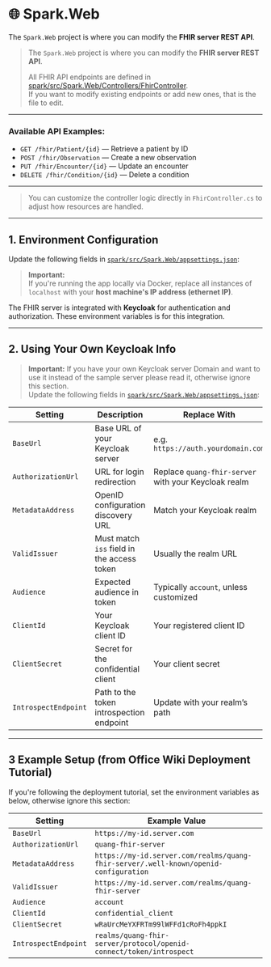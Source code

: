 # 🌐 Spark.Web

The `Spark.Web` project is where you can modify the **FHIR server REST API**.  
> The `Spark.Web` project is where you can modify the **FHIR server REST API**.  
> 
> All FHIR API endpoints are defined in [spark/src/Spark.Web/Controllers/FhirController](spark/src/Spark.Web/Controllers/FhirController).  
> If you want to modify existing endpoints or add new ones, that is the file to edit.

---

### Available API Examples:

- `GET /fhir/Patient/{id}` — Retrieve a patient by ID  
- `POST /fhir/Observation` — Create a new observation  
- `PUT /fhir/Encounter/{id}` — Update an encounter  
- `DELETE /fhir/Condition/{id}` — Delete a condition  

---

> You can customize the controller logic directly in `FhirController.cs` to adjust how resources are handled.

---

## 1. Environment Configuration
Update the following fields in [`spark/src/Spark.Web/appsettings.json`](./appsettings.json):

> **Important:**  
> If you're running the app locally via Docker, replace all instances of `localhost` with your **host machine's IP address (ethernet IP)**.

The FHIR server is integrated with **Keycloak** for authentication and authorization. These environment variables is for this integration.  



---

## 2. Using Your Own Keycloak Info
> **Important:**
> If you have your own Keycloak server Domain and want to use it instead of the sample server please read it, otherwise ignore this section.  
Update the following fields in [`spark/src/Spark.Web/appsettings.json`](./appsettings.json):

| Setting              | Description                                      | Replace With                                                      |
|----------------------|--------------------------------------------------|-------------------------------------------------------------------|
| `BaseUrl`            | Base URL of your Keycloak server                | e.g. `https://auth.yourdomain.com`                                |
| `AuthorizationUrl`   | URL for login redirection                       | Replace `quang-fhir-server` with your Keycloak realm              |
| `MetadataAddress`    | OpenID configuration discovery URL              | Match your Keycloak realm                                         |
| `ValidIssuer`        | Must match `iss` field in the access token      | Usually the realm URL                                             |
| `Audience`           | Expected audience in token                      | Typically `account`, unless customized                            |
| `ClientId`           | Your Keycloak client ID                         | Your registered client ID                                         |
| `ClientSecret`       | Secret for the confidential client              | Your client secret                                                |
| `IntrospectEndpoint` | Path to the token introspection endpoint        | Update with your realm’s path                                     |

---

## 3 Example Setup (from Office Wiki Deployment Tutorial)

If you're following the deployment tutorial, set the environment variables as below, otherwise ignore this section:

| Setting              | Example Value                                                                 |
|----------------------|-------------------------------------------------------------------------------|
| `BaseUrl`            | `https://my-id.server.com`                                                    |
| `AuthorizationUrl`   | `quang-fhir-server`                                                           |
| `MetadataAddress`    | `https://my-id.server.com/realms/quang-fhir-server/.well-known/openid-configuration` |
| `ValidIssuer`        | `https://my-id.server.com/realms/quang-fhir-server`                           |
| `Audience`           | `account`                                                                     |
| `ClientId`           | `confidential_client`                                                         |
| `ClientSecret`       | `wRaUrcMeYXFRTm99lWFFd1cRoFh4ppkI`                                            |
| `IntrospectEndpoint` | `realms/quang-fhir-server/protocol/openid-connect/token/introspect`          |
